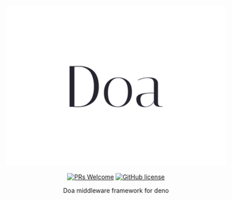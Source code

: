 <div align="center">

<img src="/docs/logo.png" alt="Doa middleware framework for deno"/>


[![PRs Welcome](https://img.shields.io/badge/PRs-welcome-brightgreen.svg?style=flat-square)](http://makeapullrequest.com)
[![GitHub license](https://img.shields.io/github/license/JohannLai/doa)](https://github.com/JohannLai/doa/blob/master/LICENSE)

Doa middleware framework for deno


</div>